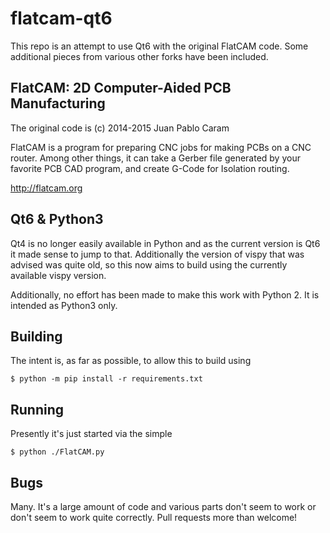 # flatcam-qt6

This repo is an attempt to use Qt6 with the original FlatCAM code. Some additional pieces from various
other forks have been included.


## FlatCAM: 2D Computer-Aided PCB Manufacturing

The original code is (c) 2014-2015 Juan Pablo Caram

FlatCAM is a program for preparing CNC jobs for making PCBs on a CNC router.
Among other things, it can take a Gerber file generated by your favorite PCB
CAD program, and create G-Code for Isolation routing.

http://flatcam.org

## Qt6 & Python3

Qt4 is no longer easily available in Python and as the current version is Qt6 it made sense to jump to that. Additionally the version of vispy that was advised was quite old, so this now aims to build using the currently available vispy version.

Additionally, no effort has been made to make this work with Python 2. It is intended as Python3 only.

## Building

The intent is, as far as possible, to allow this to build using

```shell
$ python -m pip install -r requirements.txt

```

## Running

Presently it's just started via the simple

```shell
$ python ./FlatCAM.py
```

## Bugs

Many. It's a large amount of code and various parts don't seem to work or don't seem to work quite correctly. Pull requests more than welcome!
